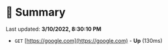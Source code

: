 # 📖 Summary
Last updated: **3/10/2022, 8:30:10 PM**

- `GET` [https://google.com](https://google.com) - **Up** (130ms)
